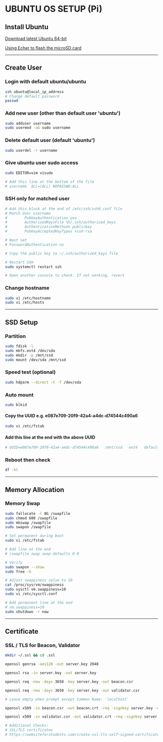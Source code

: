 # UBUNTU OS SETUP (Pi)

## Install Ubuntu

[Download latest Ubuntu 64-bit](https://ubuntu.com/download/raspberry-pi)

[Using Echer to flash the microSD card](https://www.balena.io/etcher/)

---
## Create User 
### Login with default ubuntu/ubuntu
```bash
ssh ubuntu@local_ip_address
# Change default password
passwd
```

### Add new user (other than default user 'ubuntu')
```bash
sudo adduser username
sudo usermod -aG sudo username
```

### Delete default user (default 'ubuntu')
```bash
sudo userdel -r username
```

### Give ubuntu user sudo access
```bash
sudo EDITOR=vim visudo

# Add this line at the bottom of the file
# username  ALL=(ALL) NOPASSWD:ALL
```

### SSH only for matched user
```bash
# Add this block at the end of /etc/ssh/sshd_conf file
# Match User username
#        PubkeyAuthentication yes
#        AuthorizedKeysFile %h/.ssh/authorized_keys
#        AuthenticationMethods publickey
#        PubkeyAcceptedKeyTypes +ssh-rsa

# Next set 
# PasswordAuthentication no

# Copy the public key to ~/.ssh/authorized_keys file

# Restart SSH
sudo systemctl restart ssh

# Open another console to check. If not working, revert
```

### Change hostname 
```bash
sudo vi /etc/hostname
sudo vi /etc/hosts
```
---

## SSD Setup
### Partition
```bash
sudo fdisk -l
sudo mkfs.ext4 /dev/sda
sudo mkdir -p /mnt/ssd
sudo mount /dev/sda /mnt/ssd
```
### Speed test (optional)
```bash
sudo hdparm --direct -t -T /dev/sda
```
### Auto mount
```bash
sudo blkid
```
#### Copy the UUID e.g. e087e709-20f9-42a4-a4dc-d74544c490a6
```bash
sudo vi /etc/fstab
```
#### Add this line at the end with the above UUID
```bash
# UUID=e087e709-20f9-42a4-a4dc-d74544c490a6   /mnt/ssd   ext4   defaults   0   2
```
### Reboot then check
```bash
df -hl
```
---

## Memory Allocation
### Memory Swap
```bash
sudo fallocate -l 8G /swapfile
sudo chmod 600 /swapfile
sudo mkswap /swapfile
sudo swapon /swapfile

# Set permanent during boot
sudo vi /etc/fstab

# Add line at the end
# /swapfile swap swap defaults 0 0

# Verify
sudo swapon --show
sudo free -h

# Adjust swappiness value to 10
cat /proc/sys/vm/swappiness
sudo sysctl vm.swappiness=10
sudo vi /etc/sysctl.conf

# Add permanent line at the end
# vm.swappiness=10
sudo shutdown -r now
```
--- 

## Certificate

### SSL / TLS for Beacon, Validator
```bash
mkdir ~/.ssl && cd .ssl

openssl genrsa -aes128 -out server.key 2048

openssl rsa -in server.key -out server.key

openssl req -new -days 3650 -key server.key -out beacon.csr

openssl req -new -days 3650 -key server.key -out validator.csr

# Leave empty when prompt except Common Name: 'localhost'

openssl x509 -in beacon.csr -out beacon.crt -req -signkey server.key -days 3650 

openssl x509 -in validator.csr -out validator.crt -req -signkey server.key -days 3650

# Additional Checks:
# SSL/TLS certificates
# https://websiteforstudents.com/create-ssl-tls-self-signed-certificates-on-ubuntu-16-04-18-04-18-10/
```